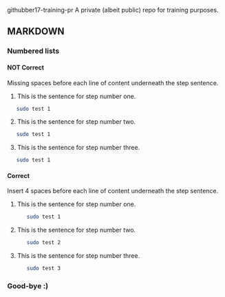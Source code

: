  githubber17-training-pr
A private (albeit public) repo for training purposes.

## MARKDOWN

### Numbered lists

#### NOT Correct
Missing spaces before each line of content underneath the step sentence.
1. This is the sentence for step number one.
```bash
   sudo test 1
```
2. This is the sentence for step number two.
```bash
   sudo test 1
```
3. This is the sentence for step number three.
```bash
   sudo test 1
```
#### Correct
Insert 4 spaces before each line of content underneath the step sentence.
1. This is the sentence for step number one.
    ```bash
       sudo test 1
    ```
2. This is the sentence for step number two.
    ```bash
       sudo test 2
    ```
3. This is the sentence for step number three.
    ```bash
       sudo test 3
    ```

### Good-bye :)
